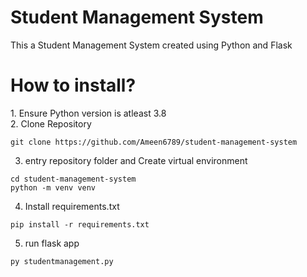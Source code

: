 <h1>Student Management System</h1>
<p>This a Student Management System created using Python and Flask</p>
<h1>How to install?</h1>
1. Ensure Python version is atleast 3.8 
<br>
2. Clone Repository

```
git clone https://github.com/Ameen6789/student-management-system
``` 

3. entry repository folder and Create virtual environment

```
cd student-management-system
python -m venv venv
```

4. Install requirements.txt
```
pip install -r requirements.txt
```

5. run flask app
```
py studentmanagement.py  
```
